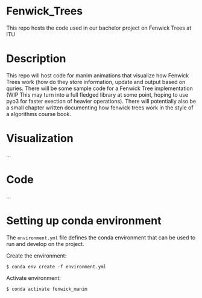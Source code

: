 # Fenwick_Trees
This repo hosts the code used in our bachelor project on Fenwick Trees at ITU

# Description
This repo will host code for manim animations that visualize how Fenwick Trees work (how do they store information, update and output based on quries. There will be some sample code for a Fenwick Tree implementation (WIP This may turn into a full fledged library at some point, hoping to use pyo3 for faster exection of heavier operations). There will potentially also be a small chapter written documenting how fenwick trees work in the style of a algorithms course book.

# Visualization
...

# Code
...

# Setting up conda environment
The `environment.yml` file defines the conda environment that can be used to run and develop on the project.

Create the environment:
```
$ conda env create -f environment.yml
```

Activate environment:
```
$ conda activate fenwick_manim
```